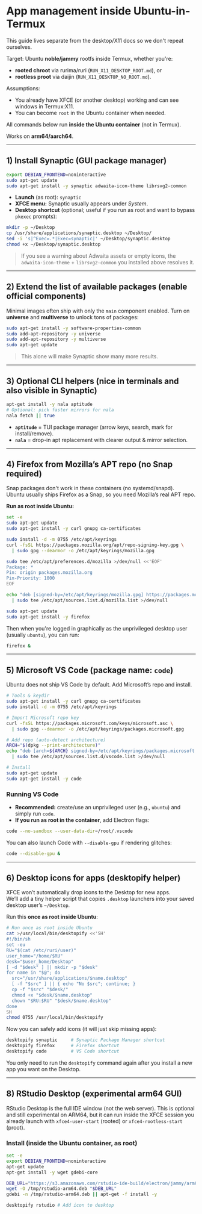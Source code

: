 # App management inside Ubuntu-in-Termux

This guide lives separate from the desktop/X11 docs so we don't repeat ourselves.

Target: Ubuntu **noble/jammy** rootfs inside Termux, whether you're:
* **rooted chroot** via rurima/ruri (`RUN_X11_DESKTOP_ROOT.md`), or
* **rootless proot** via daijin (`RUN_X11_DESKTOP_NO_ROOT.md`).

Assumptions:
* You already have XFCE (or another desktop) working and can see windows in Termux:X11.
* You can become `root` in the Ubuntu container when needed.

All commands below run **inside the Ubuntu container** (not in Termux).

Works on **arm64/aarch64**.

---

## 1) Install Synaptic (GUI package manager)

```bash
export DEBIAN_FRONTEND=noninteractive
sudo apt-get update
sudo apt-get install -y synaptic adwaita-icon-theme librsvg2-common
```

* **Launch** (as root): `synaptic`
* **XFCE menu:** Synaptic usually appears under *System*.
* **Desktop shortcut** (optional; useful if you run as root and want to bypass `pkexec` prompts):

```bash
mkdir -p ~/Desktop
cp /usr/share/applications/synaptic.desktop ~/Desktop/
sed -i 's|^Exec=.*|Exec=synaptic|' ~/Desktop/synaptic.desktop
chmod +x ~/Desktop/synaptic.desktop
```

> If you see a warning about Adwaita assets or empty icons, the `adwaita-icon-theme` + `librsvg2-common` you installed above resolves it.

---

## 2) Extend the list of available packages (enable official components)

Minimal images often ship with only the `main` component enabled. Turn on **universe** and **multiverse** to unlock tons of packages:

```bash
sudo apt-get install -y software-properties-common
sudo add-apt-repository -y universe
sudo add-apt-repository -y multiverse
sudo apt-get update
```

> This alone will make Synaptic show many more results.

---

## 3) Optional CLI helpers (nice in terminals and also visible in Synaptic)

```bash
apt-get install -y nala aptitude
# Optional: pick faster mirrors for nala
nala fetch || true
```

* **`aptitude`** = TUI package manager (arrow keys, search, mark for install/remove).
* **`nala`** = drop-in apt replacement with clearer output & mirror selection.

---

## 4) Firefox from Mozilla’s APT repo (no Snap required)

Snap packages don't work in these containers (no systemd/snapd).  
Ubuntu usually ships Firefox as a Snap, so you need Mozilla’s real APT repo.

**Run as root inside Ubuntu:**

```bash
set -e
sudo apt-get update
sudo apt-get install -y curl gnupg ca-certificates

sudo install -d -m 0755 /etc/apt/keyrings
curl -fsSL https://packages.mozilla.org/apt/repo-signing-key.gpg \
  | sudo gpg --dearmor -o /etc/apt/keyrings/mozilla.gpg

sudo tee /etc/apt/preferences.d/mozilla >/dev/null <<'EOF'
Package: *
Pin: origin packages.mozilla.org
Pin-Priority: 1000
EOF

echo "deb [signed-by=/etc/apt/keyrings/mozilla.gpg] https://packages.mozilla.org/apt mozilla main" \
  | sudo tee /etc/apt/sources.list.d/mozilla.list >/dev/null

sudo apt-get update
sudo apt-get install -y firefox
```

Then when you're logged in graphically as the unprivileged desktop user (usually `ubuntu`), you can run:

```bash
firefox &
```

---

## 5) Microsoft VS Code (package name: `code`)

Ubuntu does not ship VS Code by default. Add Microsoft’s repo and install.

```bash
# Tools & keydir
sudo apt-get install -y curl gnupg ca-certificates
sudo install -d -m 0755 /etc/apt/keyrings

# Import Microsoft repo key
curl -fsSL https://packages.microsoft.com/keys/microsoft.asc \
  | sudo gpg --dearmor -o /etc/apt/keyrings/packages.microsoft.gpg

# Add repo (auto-detect architecture)
ARCH="$(dpkg --print-architecture)"
echo "deb [arch=${ARCH} signed-by=/etc/apt/keyrings/packages.microsoft.gpg] https://packages.microsoft.com/repos/code stable main" \
  | sudo tee /etc/apt/sources.list.d/vscode.list >/dev/null

# Install
sudo apt-get update
sudo apt-get install -y code
```

### Running VS Code

* **Recommended:** create/use an unprivileged user (e.g., `ubuntu`) and simply run `code`.
* **If you run as root in the container**, add Electron flags:

```bash
code --no-sandbox --user-data-dir=/root/.vscode
```

You can also launch Code with `--disable-gpu` if rendering glitches:

```bash
code --disable-gpu &
```

---

## 6) Desktop icons for apps (desktopify helper)

XFCE won’t automatically drop icons to the Desktop for new apps.  
We’ll add a tiny helper script that copies `.desktop` launchers into your saved desktop user’s `~/Desktop`.

Run this **once as root inside Ubuntu**:

```bash
# Run once as root inside Ubuntu
cat >/usr/local/bin/desktopify <<'SH'
#!/bin/sh
set -eu
RU="$(cat /etc/ruri/user)"
user_home="/home/$RU"
desk="$user_home/Desktop"
[ -d "$desk" ] || mkdir -p "$desk"
for name in "$@"; do
  src="/usr/share/applications/$name.desktop"
  [ -f "$src" ] || { echo "No $src"; continue; }
  cp -f "$src" "$desk/"
  chmod +x "$desk/$name.desktop"
  chown "$RU:$RU" "$desk/$name.desktop"
done
SH
chmod 0755 /usr/local/bin/desktopify
```

Now you can safely add icons (it will just skip missing apps):

```bash
desktopify synaptic     # Synaptic Package Manager shortcut
desktopify firefox      # Firefox shortcut
desktopify code         # VS Code shortcut
```

You only need to run the `desktopify` command again after you install a new app you want on the Desktop.

---
## 8) RStudio Desktop (experimental arm64 GUI)

RStudio Desktop is the full IDE window (not the web server). This is optional and still experimental on ARM64, but it can run inside the XFCE session you already launch with `xfce4-user-start` (rooted) or `xfce4-rootless-start` (proot).

### Install (inside the Ubuntu container, as root)

```bash
set -e
export DEBIAN_FRONTEND=noninteractive
apt-get update
apt-get install -y wget gdebi-core

DEB_URL="https://s3.amazonaws.com/rstudio-ide-build/electron/jammy/arm64/rstudio-2025.11.0-daily-271-arm64.deb"
wget -O /tmp/rstudio-arm64.deb "$DEB_URL"
gdebi -n /tmp/rstudio-arm64.deb || apt-get -f install -y

desktopify rstudio # Add icon to desktop
```
